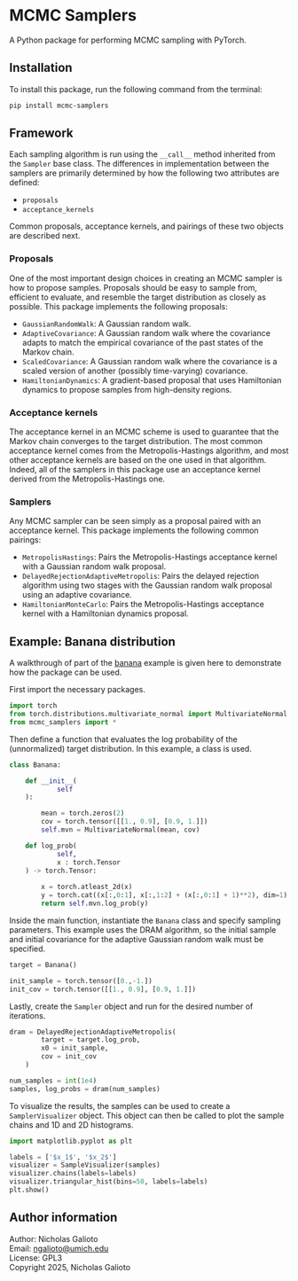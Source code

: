 # MCMC Samplers
A Python package for performing MCMC sampling with PyTorch.

## Installation

To install this package, run the following command from the terminal:

```sh
pip install mcmc-samplers
```

## Framework

Each sampling algorithm is run using the `__call__` method inherited from the `Sampler` base class. The differences in implementation between the samplers are primarily determined by how the following two attributes are defined:

* `proposals`
* `acceptance_kernels`

Common proposals, acceptance kernels, and pairings of these two objects are described next.

### Proposals

One of the most important design choices in creating an MCMC sampler is how to propose samples. Proposals should be easy to sample from, efficient to evaluate, and resemble the target distribution as closely as possible. This package implements the following proposals:

* `GaussianRandomWalk`: A Gaussian random walk.
* `AdaptiveCovariance`: A Gaussian random walk where the covariance adapts to match the empirical covariance of the past states of the Markov chain.
* `ScaledCovariance`: A Gaussian random walk where the covariance is a scaled version of another (possibly time-varying) covariance.
* `HamiltonianDynamics`: A gradient-based proposal that uses Hamiltonian dynamics to propose samples from high-density regions.

### Acceptance kernels

The acceptance kernel in an MCMC scheme is used to guarantee that the Markov chain converges to the target distribution. The most common acceptance kernel comes from the Metropolis-Hastings algorithm, and most other acceptance kernels are based on the one used in that algorithm. Indeed, all of the samplers in this package use an acceptance kernel derived from the Metropolis-Hastings one.

### Samplers

Any MCMC sampler can be seen simply as a proposal paired with an acceptance kernel. This package implements the following common pairings:

* `MetropolisHastings`: Pairs the Metropolis-Hastings acceptance kernel with a Gaussian random walk proposal.
* `DelayedRejectionAdaptiveMetropolis`: Pairs the delayed rejection algorithm using two stages with the Gaussian random walk proposal using an adaptive covariance.
* `HamiltonianMonteCarlo`: Pairs the Metropolis-Hastings acceptance kernel with a Hamiltonian dynamics proposal.

## Example: Banana distribution

A walkthrough of part of the [banana](examples/banana.ipynb) example is given here to demonstrate how the package can be used.

First import the necessary packages.

```python
import torch
from torch.distributions.multivariate_normal import MultivariateNormal
from mcmc_samplers import *
```

Then define a function that evaluates the log probability of the (unnormalized) target distribution. In this example, a class is used.

```python
class Banana:

    def __init__(
            self
    ):

        mean = torch.zeros(2)
        cov = torch.tensor([[1., 0.9], [0.9, 1.]])
        self.mvn = MultivariateNormal(mean, cov)

    def log_prob(
            self,
            x : torch.Tensor
    ) -> torch.Tensor:
        
        x = torch.atleast_2d(x)
        y = torch.cat((x[:,0:1], x[:,1:2] + (x[:,0:1] + 1)**2), dim=1)
        return self.mvn.log_prob(y)
```

Inside the main function, instantiate the `Banana` class and specify sampling parameters. This example uses the DRAM algorithm, so the initial sample and initial covariance for the adaptive Gaussian random walk must be specified.

```python
target = Banana()

init_sample = torch.tensor([0.,-1.])
init_cov = torch.tensor([[1., 0.9], [0.9, 1.]])
```

Lastly, create the `Sampler` object and run for the desired number of iterations.

```python
dram = DelayedRejectionAdaptiveMetropolis(
        target = target.log_prob,
        x0 = init_sample,
        cov = init_cov
    )

num_samples = int(1e4)
samples, log_probs = dram(num_samples)
```

To visualize the results, the samples can be used to create a `SamplerVisualizer` object. This object can then be called to plot the sample chains and 1D and 2D histograms.
```python
import matplotlib.pyplot as plt

labels = ['$x_1$', '$x_2$']
visualizer = SampleVisualizer(samples)
visualizer.chains(labels=labels)
visualizer.triangular_hist(bins=50, labels=labels)
plt.show()
```

## Author information

Author: Nicholas Galioto  
Email: [ngalioto@umich.edu](mailto:ngalioto@umich.edu)  
License: GPL3  
Copyright 2025, Nicholas Galioto

